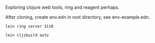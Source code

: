 Exploring clojure web tools, ring and reagent perhaps.

After cloning, create env.edn in root directory, see env-example.edn.

```shell script
lein ring server 3110

lein cljsbuild auto
```
